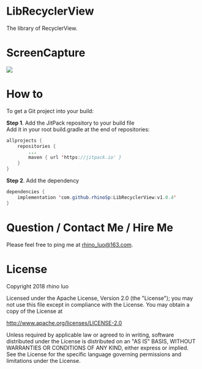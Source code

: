 # LibRecyclerView
The library of RecyclerView.

# ScreenCapture
![](https://github.com/rhinoSp/LibRecyclerView/blob/master/ScreenCapture/ScreenCapture.gif)  

# How to
To get a Git project into your build:

**Step 1**. Add the JitPack repository to your build file<br>
Add it in your root build.gradle at the end of repositories:<br>
```Java
allprojects {
    repositories {
        ...
        maven { url 'https://jitpack.io' }
    }
}
```
**Step 2**. Add the dependency<br>
```Java
dependencies {
    implementation 'com.github.rhinoSp:LibRecyclerView:v1.0.4'
}
```

# Question / Contact Me / Hire Me

Please feel free to ping me at rhino_luo@163.com.

# License
Copyright 2018 rhino luo

Licensed under the Apache License, Version 2.0 (the "License");
you may not use this file except in compliance with the License.
You may obtain a copy of the License at

   http://www.apache.org/licenses/LICENSE-2.0

Unless required by applicable law or agreed to in writing, software
distributed under the License is distributed on an "AS IS" BASIS,
WITHOUT WARRANTIES OR CONDITIONS OF ANY KIND, either express or implied.
See the License for the specific language governing permissions and
limitations under the License.
